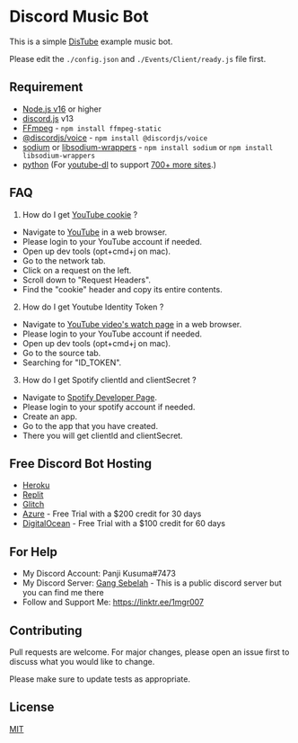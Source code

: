 # Discord Music Bot

This is a simple [DisTube](https://distube.js.org/) example music bot.

Please edit the `./config.json` and `./Events/Client/ready.js` file first.

## Requirement

- [Node.js v16](https://nodejs.org/en/) or higher
- [discord.js](https://github.com/discordjs/discord.js) v13
- [FFmpeg](https://www.ffmpeg.org/download.html) - `npm install ffmpeg-static`
- [@discordjs/voice](https://github.com/discordjs/voice) - `npm install @discordjs/voice`
- [sodium](https://www.npmjs.com/package/sodium) or [libsodium-wrappers](https://www.npmjs.com/package/libsodium-wrappers) - `npm install sodium` or `npm install libsodium-wrappers`
- [python](https://www.python.org/) (For [youtube-dl](http://ytdl-org.github.io/youtube-dl/) to support [700+ more sites](https://ytdl-org.github.io/youtube-dl/supportedsites.html).)

## FAQ

1. How do I get [YouTube cookie](https://github.com/fent/node-ytdl-core/blob/997efdd5dd9063363f6ef668bb364e83970756e7/example/cookies.js#L6-L12) ?
- Navigate to [YouTube](https://www.youtube.com/) in a web browser.
- Please login to your YouTube account if needed.
- Open up dev tools (opt+cmd+j on mac).
- Go to the network tab.
- Click on a request on the left.
- Scroll down to "Request Headers".
- Find the "cookie" header and copy its entire contents.

2. How do I get Youtube Identity Token ?
- Navigate to [YouTube video's watch page](https://www.youtube.com/watch?v=5qap5aO4i9A) in a web browser.
- Please login to your YouTube account if needed.
- Open up dev tools (opt+cmd+j on mac).
- Go to the source tab.
- Searching for "ID_TOKEN".

3. How do I get Spotify clientId and clientSecret ?
- Navigate to [Spotify Developer Page](https://developer.spotify.com/dashboard/applications).
- Please login to your spotify account if needed.
- Create an app.
- Go to the app that you have created.
- There you will get clientId and clientSecret.

## Free Discord Bot Hosting

- [Heroku](https://heroku.com/)
- [Replit](https://replit.com/)
- [Glitch](https://glitch.com/)
- [Azure](https://azure.microsoft.com/account/free) - Free Trial with a $200 credit for 30 days
- [DigitalOcean](https://www.digitalocean.com/try/free-trial-offer) - Free Trial with a $100 credit for 60 days

## For Help

- My Discord Account: Panji Kusuma#7473
- My Discord Server: [Gang Sebelah](https://discord.gg/gangsebelah) - This is a public discord server but you can find me there
- Follow and Support Me: https://linktr.ee/1mgr007

## Contributing

Pull requests are welcome. For major changes, please open an issue first to discuss what you would like to change.

Please make sure to update tests as appropriate.

## License

[MIT](https://choosealicense.com/licenses/mit/)
